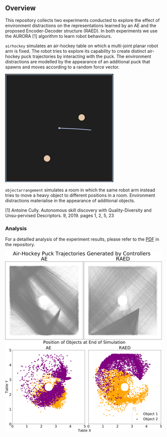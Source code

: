 ## Overview

This repository collects two experiments conducted to explore the effect of environment distractions on the representations learned by an AE and the proposed Encoder-Decoder structure (RAED). In both experiments we use the AURORA [1] algorithm to learn robot behaviours.

<code>airhockey</code> simulates an air-hockey table on which a multi-joint planar robot arm is fixed. The robot tries to explore its capability to create distinct air-hockey puck trajectories by interacting with the puck.
The environment distractions are modelled by the appearance of an additional puck that spawns and moves according to a random force vector.

<img src="https://github.com/andwang1/aurora-representation-learning/blob/master/media/two_pucks.gif?raw=true"/>


<code>objectarrangement</code> simulates a room in which the same robot arm instead tries to move a heavy object to different positions in a room. Environment distractions materialise in the appearance of additional objects.

[1] Antoine Cully.  Autonomous skill discovery with Quality-Diversity and Unsu-pervised Descriptors. 9, 2019. pages 1, 2, 5, 23

### Analysis

For a detailled analysis of the experiment results, please refer to the [PDF](https://github.com/andwang1/aurora-representation-learning/tree/master/analysis.pdf) in the repository.


<img src="https://github.com/andwang1/aurora-representation-learning/blob/master/media/ISD_trajectories.png?raw=true"/>


<img src="https://github.com/andwang1/aurora-representation-learning/blob/master/media/ASD_positions_100stoch.png?raw=true"/>
